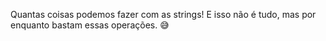 Quantas coisas podemos fazer com as strings! E isso não é tudo, mas por enquanto bastam essas operações. :sweat_smile: